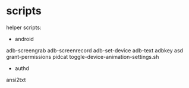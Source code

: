 # scripts

helper scripts:

- android

adb-screengrab
adb-screenrecord
adb-set-device
adb-text
adbkey
asd
grant-permissions
pidcat
toggle-device-animation-settings.sh

- authd

ansi2txt

